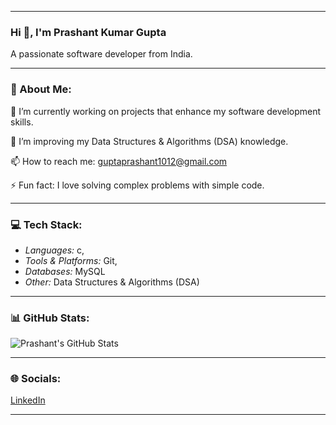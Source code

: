  ---

### Hi 👋, I'm Prashant Kumar Gupta
A passionate software developer from India.


---


### 💫 About Me:
🔭 I’m currently working on projects that enhance my software development skills.

🌱 I’m improving my Data Structures & Algorithms (DSA) knowledge.

📫 How to reach me: guptaprashant1012@gmail.com


⚡ Fun fact: I love solving complex problems with simple code.

---

### 💻 Tech Stack:
- *Languages:* c,
- *Tools & Platforms:* Git,
- *Databases:* MySQL 
- *Other:* Data Structures & Algorithms (DSA) 

---
### 📊 GitHub Stats:
![Prashant's GitHub Stats](https://github-readme-stats.vercel.app/api?username=gethubkartik&show_icons=true&theme=radical)


---

### 🌐 Socials:
[LinkedIn]([https://linkedin.com](https://www.linkedin.com/in/prashant-kumar-gupta-47971b1b5/))

---

